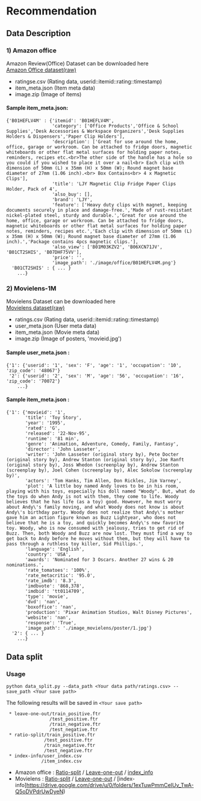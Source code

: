 # Recommendation

## Data Description
### 1) Amazon office
Amazon Review(Office) Dataset can be downloaded here<br>
[Amazon Office dataset(raw)](https://drive.google.com/drive/u/0/folders/1NMvsUaaSW9nxtMRnGcQw-8eNY1pjvAJY)

- ratingse.csv (Rating data, userid::itemid::rating::timestamp)
- item_meta.json (Item meta data)
- image.zip (Image of items)

#### Sample item_meta.json:
```
{'B01HEFLV4M' : {'itemid': 'B01HEFLV4M',
                 'category': ['Office Products','Office & School Supplies','Desk Accessories & Workspace Organizers','Desk Supplies Holders & Dispensers','Paper Clip Holders'],
                 'description': ['Great for use around the home, office, garage or workroom. Can be attached to fridge doors, magnetic whiteboards or other flat metal surfaces for holding paper notes, reminders, recipes etc.<br>The other side of the handle has a hole so you could if you wished to place it over a nail<br> Each clip with dimension of 50mm (L) x 35mm (H) x 50mm (W); Round magnet base diameter of 27mm (1.06 inch).<br> Box Contains<br> 4 x Magnetic Clips'],
                 'title': 'LJY Magnetic Clip Fridge Paper Clips Holder, Pack of 4',
                 'also_buy': [],
                 'brand': 'LJY',
                 'feature': ['Heavy duty clips with magnet, keeping documents securely in place and damage-free.','Made of rust-resistant nickel-plated steel, sturdy and durable.','Great for use around the home, office, garage or workroom. Can be attached to fridge doors, magnetic whiteboards or other flat metal surfaces for holding paper notes, reminders, recipes etc.','Each clip with dimension of 50mm (L) x 35mm (H) x 50mm (W); Round magnet base diameter of 27mm (1.06 inch).','Package contains 4pcs magnetic clips.'],
                 'also_view': ['B01M03KZV2', 'B06XCN71JV', 'B01CT2SHIS', 'B07DHF75VV'],
                 'price': '',
                 'image_path': './image/office/B01HEFLV4M.png'}
  'B01CT2SHIS' : { ... }
    ...}
```


### 2) Movielens-1M
Movielens Dataset can be downloaded here<br>
[Movielens dataset(raw)](https://drive.google.com/drive/folders/1iRU83v1Ut8RwsH2RAlE2cYPy2iwzsEPg)

- ratings.csv (Rating data, userid::itemid::rating::timestamp)
- user_meta.json (User meta data)
- item_meta.json (Movie meta data)
- image.zip (Image of posters, 'movieid.jpg')

#### Sample user_meta.json :
```
{'1': {'userid': '1', 'sex': 'F', 'age': '1', 'occupation': '10', 'zip_code': '48067'}
 '2': {'userid': '2', 'sex': 'M', 'age': '56', 'occupation': '16', 'zip_code': '70072'}
    ...}
```

#### Sample item_meta.json :
```
{'1': {'movieid': '1', 
       'title': 'Toy Story', 
       'year': '1995',
       'rated': 'G',
       'released': '22-Nov-95', 
       'runtime': '81 min', 
       'genre': 'Animation, Adventure, Comedy, Family, Fantasy', 
       'director': 'John Lasseter', 
       'writer': 'John Lasseter (original story by), Pete Docter (original story by), Andrew Stanton (original story by), Joe Ranft (original story by), Joss Whedon (screenplay by), Andrew Stanton (screenplay by), Joel Cohen (screenplay by), Alec Sokolow (screenplay by)', 
       'actors': 'Tom Hanks, Tim Allen, Don Rickles, Jim Varney', 
       'plot': 'A little boy named Andy loves to be in his room, playing with his toys, especially his doll named "Woody". But, what do the toys do when Andy is not with them, they come to life. Woody believes that he has life (as a toy) good. However, he must worry about Andy\'s family moving, and what Woody does not know is about Andy\'s birthday party. Woody does not realize that Andy\'s mother gave him an action figure known as Buzz Lightyear, who does not believe that he is a toy, and quickly becomes Andy\'s new favorite toy. Woody, who is now consumed with jealousy, tries to get rid of Buzz. Then, both Woody and Buzz are now lost. They must find a way to get back to Andy before he moves without them, but they will have to pass through a ruthless toy killer, Sid Phillips.', 
       'language': 'English', 
       'country': 'USA', 
       'awards': 'Nominated for 3 Oscars. Another 27 wins & 20 nominations.', 
       'rate_tomatoes': '100%', 
       'rate_metacritic': '95.0',
       'rate_imdb': '8.3', 
       'imdbvote': '868,378',
       'imdbid': 'tt0114709', 
       'type': 'movie', 
       'dvd': 'nan', 
       'boxoffice': 'nan', 
       'production': 'Pixar Animation Studios, Walt Disney Pictures', 
       'website': 'nan', 
       'response': 'True', 
       'image_path': './image_movielens/poster/1.jpg'}
  '2': { ... }
    ...}
```
  
## Data split
### Usage
```
python data_split.py --data_path <Your data path/ratings.csv> --save_path <Your save path>
```
The following results will be saved in ```<Your save path>```
```
 * leave-one-out/train_positive.ftr
                /test_positive.ftr
                /train_negative.ftr
                /test_negative.ftr
 * ratio-split/train_positive.ftr
              /test_positive.ftr
              /train_negative.ftr
              /test_negative.ftr
 * index-info/user_index.csv
             /item_index.csv
```
* Amazon office : [Ratio-split](https://drive.google.com/drive/u/0/folders/1wmqxv6-Hr4noa-2mhWNjukT796yuqbOy) / [Leave-one-out](https://drive.google.com/drive/u/0/folders/1l9XtVJikdtIIC-7Db9zI78oCrl4Z0OZ3) / [index_info](https://drive.google.com/drive/u/0/folders/1iipM251T8wdvC3chFZV795xzwc9a2xgT)
* Movielens : [Ratio-split](https://drive.google.com/drive/u/0/folders/19ZRPasxSeUVFGuAUv4EXmYgKXbZdYlCg) / [Leave-one-out](https://drive.google.com/drive/u/0/folders/1wxmfrliK1rpeZKME6UT9_JCHP3fMfUGj) / [index-info]https://drive.google.com/drive/u/0/folders/1exTuwPmmCeIUv_TwA-Q5oDVPdrUwDyeN)
